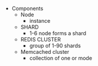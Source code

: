 - Components
	- Node
		- instance
	- SHARD
		- 1-6 node forms a shard
	- REDIS CLUSTER
		- group of 1-90 shards
	- Memcached cluster
		- collection of one or mode